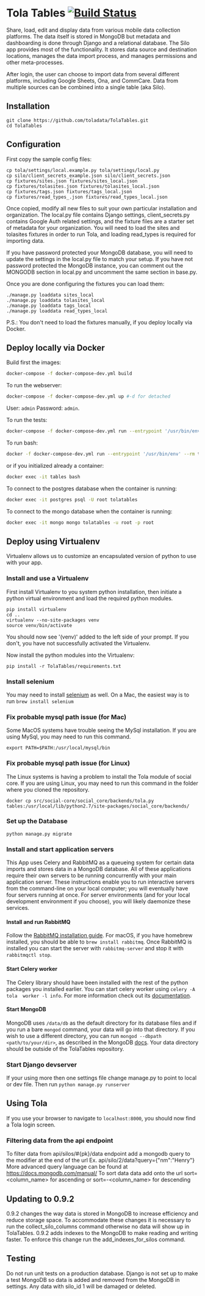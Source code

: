 

Tola Tables [![Build Status](https://travis-ci.org/toladata/TolaTables.svg?branch=master)](https://travis-ci.org/toladata/TolaTables)
====
Share, load, edit and display data from various mobile data collection platforms.
The data itself is stored in MongoDB but metadata and dashboarding is done through
Django and a relational database.  The Silo app provides most of the functionality.
It stores data source and destination locations, manages the data import process,
and manages permissions and other meta-processes.


After login, the user can choose to import data from several different platforms,
including Google Sheets, Ona, and CommCare.  Data from multiple sources can be
combined into a single table (aka Silo).

## Installation
```
git clone https://github.com/toladata/TolaTables.git
cd TolaTables
```

## Configuration
First copy the sample config files:

```
cp tola/settings/local.example.py tola/settings/local.py
cp silo/client_secrets_example.json silo/client_secrets.json
cp fixtures/sites.json fixtures/sites_local.json
cp fixtures/tolasites.json fixtures/tolasites_local.json
cp fixtures/tags.json fixtures/tags_local.json
cp fixtures/read_types_.json fixtures/read_types_local.json
```

Once copied, modify all new files to suit your own particular installation and
organization.  The local.py file contains Django settings, client_secrets.py contains Google Auth related settings, and the fixture files are a starter set of metadata for your organization.  You will need to load the sites and tolasites fixtures in order to run Tola, and loading read_types is required for importing data.

If you have password protected your MongoDB database, you will need to update the settings in the local.py file to match your setup.  If you have not password protected the MongoDB instance, you can comment out the MONGODB section in local.py and uncomment the same section in base.py.  

Once you are done configuring the fixtures you can load them:
```
./manage.py loaddata sites_local
./manage.py loaddata tolasites_local
./manage.py loaddata tags_local
./manage.py loaddata read_types_local
```

P.S.: You don't need to load the fixtures manually, if you deploy locally via Docker.

## Deploy locally via Docker

Build first the images:

```bash
docker-compose -f docker-compose-dev.yml build
```

To run the webserver:

```bash
docker-compose -f docker-compose-dev.yml up #-d for detached
```

User: `admin`
Password: `admin`.

To run the tests:

```bash
docker-compose -f docker-compose-dev.yml run --entrypoint '/usr/bin/env' --rm tables python manage.py test
```

To run bash:

```bash
docker -f docker-compose-dev.yml run --entrypoint '/usr/bin/env' --rm tables bash
```

or if you initialized already a container:

```bash
docker exec -it tables bash
```

To connect to the postgres database when the container is running:

```bash
docker exec -it postgres psql -U root tolatables
```

To connect to the mongo database when the container is running:

```bash
docker exec -it mongo mongo tolatables -u root -p root
```

## Deploy using Virtualenv
Virtualenv allows us to customize an encapsulated version of python to use with your app.

### Install and use a Virtualenv
First install Virtualenv to you system python installation, then initiate a python virtual environment and load the required python modules.
```
pip install virtualenv
cd ..
virtualenv --no-site-packages venv
source venv/bin/activate
```
You should now see '(venv)' added to the left side of your prompt.  If you don't, you have not successfully activated the Virtualenv.

Now install the python modules into the Virtualenv:

`pip install -r TolaTables/requirements.txt`

### Install selenium
You may need to install [selenium](http://www.seleniumhq.org/) as well.  On a Mac, the easiest way is to run
`brew install selenium`

### Fix probable mysql path issue (for Mac)
Some MacOS systems have trouble seeing the MySql installation.  If you are using MySql, you may need to run this command.

`export PATH=$PATH:/usr/local/mysql/bin`

### Fix probable mysql path issue (for Linux)
The Linux systems is having a problem to install the Tola module of social core.  If you are using Linux, you may need to run this command in the folder where you cloned the repository.

`docker cp src/social-core/social_core/backends/tola.py tables:/usr/local/lib/python2.7/site-packages/social_core/backends/`

### Set up the Database
`python manage.py migrate`

### Install and start application servers
This App uses Celery and RabbitMQ as a queueing system for certain data imports and stores data in a MongoDB database.  All of these applications require their own servers to be running concurrently with your main application server.  These instructions enable you to run interactive servers from the command-line on your local computer;  you will eventually have four servers running at once.  For server environments (and for your local development environment if you choose), you will likely daemonize these services.

#### Install and run RabbitMQ
Follow the [RabbitMQ installation guide](http://docs.celeryproject.org/en/latest/getting-started/brokers/rabbitmq.html#setting-up-rabbitmq).  For macOS, if you have homebrew installed, you should be able to `brew install rabbitmq`. Once RabbitMQ is installed you can start the server with `rabbitmq-server` and stop it with `rabbitmqctl stop`.

#### Start Celery worker
The Celery library should have been installed with the rest of the python packages you installed earlier.  You can start celery worker using `celery -A tola  worker -l info`. For more information check out its [documentation](http://docs.celeryproject.org/en/latest/django/first-steps-with-django.html#using-celery-with-django).

#### Start MongoDB
MongoDB uses `/data/db` as the default directory for its database files and if you run a bare `mongod` command, your data will go into that directory.  If you wish to use a different directory, you can run `mongod --dbpath <path/to/your/dir>`, as described in the MongoDB [docs](https://docs.mongodb.com/manual/tutorial/install-mongodb-on-os-x/#run-mongodb).  Your data directory should be outside of the TolaTables repository.

### Start Django devserver
If your using more then one settings file change manage.py to point to local or dev file.  Then run
`python manage.py runserver`

## Using Tola
If you use your browser to navigate to `localhost:8000`, you should now find a Tola login screen.

### Filtering data from the api endpoint
To filter data from api/silos/#{pk}/data endpoint add a mongodb query to the modifier at the end
of the url
Ex. api/silo/2/data?query={"nm":"Henry"}
More advanced query language can be found at https://docs.mongodb.com/manual/
To sort data data add onto the url sort=<column_name> for ascending or sort=-<column_name> for
descending

## Updating to 0.9.2
0.9.2 changes the way data is stored in MongoDB to increase efficiency and reduce storage space. To accommodate these changes it is necessary to run the collect_silo_columns command otherwise no data will show up in TolaTables. 0.9.2 adds indexes to the MongoDB to make reading and writing faster. To enforce this change run the add_indexes_for_silos command.

## Testing
Do not run unit tests on a production database. Django is not set up to make a test MongoDB so data is added and removed from the MongoDB in settings. Any data with silo_id 1 will be damaged or deleted.
